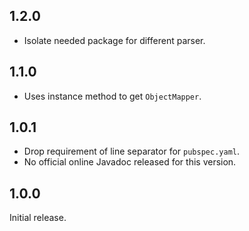 ## 1.2.0

* Isolate needed package for different parser.

## 1.1.0

* Uses instance method to get `ObjectMapper`.

## 1.0.1

* Drop requirement of line separator for `pubspec.yaml`.
* No official online Javadoc released for this version.

## 1.0.0

Initial release.